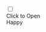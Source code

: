 <html>
<head>
<style type="text/css">

@import url('https://fonts.googleapis.com/css2?family=Mochiy+Pop+P+One&display=swap');
body {
  height: 100vh;
  display: flex;
  justify-content: center;
  align-items: center;
  background-color: #f2acac;
  font-family: 'Mochiy Pop P One', sans-serif;
}

input#open {
  display: none;
}

.valentines-day-card {
  position: relative;
  width: 300px;
  height:300px;
  transform-style: preserve-3d;
	transform: perspective(2500px);
  transition: .3s;
}

.card-front {
  position: relative;
  background-color: #fff0f3;
  width: 300px;
  height:300px;
  transform-origin: left;
  box-shadow: inset 100px 20px 100px rgba(0,0,0,.15), 30px 0 50px rgba(0,0,0,0.3);
  transition: .3s;
}

.card-front:before {
  content:"";
  position: absolute;
  width: 280px;
  height: 280px;
  background-color: #d04e4e;
  top: 10px;
  left: 10px;
}

.card-inside {
  position: absolute;
  background-color: #fff0f3;
  width: 300px;
  height:300px;
  z-index:-1;
  left:0;
  top:0;
  box-shadow: inset 100px 20px 100px rgba(0,0,0,0.22), 100px 20px 100px rgba(0,0,0,0.1);
}

.open {
  position: absolute;
  width: 300px;
  height:300px;
  left:0;
  top:0;
  background-color: transparent;
  z-index:6;
  cursor: pointer;
}

#open:checked ~ .card-front {
  transform: rotateY(-155deg);
  box-shadow: inset 100px 20px 100px rgba(0,0,0,.13), 30px 0 50px rgba(0,0,0,0.1);
}

#open:checked ~ .card-front:before {
  z-index:5;
  background-color: #fff0f3;
  width:300px;
  height:300px;
  top:0;
  left:0;
  box-shadow: inset 100px 20px 100px rgba(0,0,0,.1), 30px 0 50px rgba(0,0,0,0.1);
}

.note {
  position: relative;
  width: 200px;
  height: 150px;
  background-color: #fff0f3;
  top:75px;
  left:50px;
  color: #333;
  font-size:30px;
  display: flex;
  align-items: center;
  text-align: center;
  filter: drop-shadow(0 0 20px rgba(0,0,0,0.3));
}

.note:before, .note:after {
  position: absolute;
  content:"";
  background-color: #ba1c1c;
  width: 40px;
  height:40px;
}

.note:before {
  transform: rotate(-45deg);
  top:-20px;
  left:80px;
}

.note:after {
  border-radius:50%;
  top:-35px;
  left:65px;
  box-shadow:30px 0 #ba1c1c;
}

.text-one {
  position: absolute;
  color: #333;
  font-size: 30px;
  top:30px;
  width:300px;
  text-align: center;
}

.text-one:before, .text-one:after {
  position: absolute;
  left:5px;
  text-align: center;
  width:300px;
}

.text-one:before {
  content:"Valentine's";
  top:30px;
  color: #d04e4e;
}

.text-one:after {
  content:"day!";
  top:60px;
}

.heart {
  position: relative;
  background-color: #d04e4e;
  height: 60px;
  width:60px;
  top:180px;
  left:120px;
  transform: rotate(-45deg);
  animation: .8s beat infinite;
}
  
.heart:before, .heart:after {
  content:"";
  background-color: #d04e4e;
  border-radius:50%;
  height: 60px;
  width: 60px;
  position: absolute;
  }
  
.heart:before {
  top:-30px;
  left:0;
}
  
.heart:after {
  left:30px;
  top:0;
}

.smile {
  position: absolute;
  width:30px;
  height:15px;
  background-color: #333;
  z-index:1;
  border-radius: 0 0 100px 100px;
  top:200px;
  left:135px;
  overflow: hidden;
}

.smile:before {
  content:"";
  position: absolute;
  border-radius:50%;
  width:20px;
  height:20px;
  background-color: #030202;
  top:5px;
  left:5px;
}

.eyes {
  position: absolute;
  border-radius: 50%;
  background-color: #333;
  width:10px;
  height:10px;
  z-index:1;
  top:190px;
  left:165px;
  box-shadow: -40px 0 #333;
  transform-origin: 50%;
  animation: close 2s infinite;
}

@keyframes close {
    0%, 100% {
        transform: scale(1, .05);
    }
    5%, 95% {
        transform: scale(1, 1);
    }
}

@keyframes beat {
  0%, 40%, 100% {
    transform: scale(1) rotate(-45deg);
  }
  25%, 60% {
    transform: scale(1.1) rotate(-45deg);
  }
}
</style>
</head>
<body>
<div class="valentines-day-card">
  <input id="open" type="checkbox">
  <label class="open" for="open"></label>
<div class="card-front">
  <div class="note">Click to Open</div>
</div>
  
  <div class="card-inside">
    <div class="text-one">Happy
    </div>
    <div class="heart"></div>
    <div class="smile"></div>
    <div class="eyes"></div>
</div>
</div>
</body>
</html>

